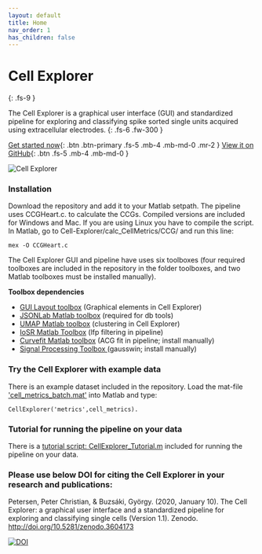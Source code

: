 ```yaml
---
layout: default
title: Home
nav_order: 1
has_children: false
---
```

# Cell Explorer
{: .fs-9 }

The Cell Explorer is a graphical user interface (GUI) and standardized pipeline for exploring and classifying spike sorted single units acquired using extracellular electrodes.
{: .fs-6 .fw-300 }

[Get started now](#installation){: .btn .btn-primary .fs-5 .mb-4 .mb-md-0 .mr-2 } [View it on GitHub](https://github.com/petersenpeter/Cell-Explorer){: .btn .fs-5 .mb-4 .mb-md-0 }

![Cell Explorer](https://buzsakilab.com/wp/wp-content/uploads/2019/11/Cell-Explorer-example.png)

### Installation
Download the repository and add it to your Matlab setpath. The pipeline uses CCGHeart.c. to calculate the CCGs. Compiled versions are included for Windows and Mac. If you are using Linux you have to compile the script. In Matlab, go to Cell-Explorer/calc_CellMetrics/CCG/ and run this line:

`mex -O CCGHeart.c`

The Cell Explorer GUI and pipeline have uses six toolboxes (four required toolboxes are included in the repository in the folder toolboxes, and two Matlab toolboxes must be installed manually).

**Toolbox dependencies**
* [GUI Layout toolbox](https://www.mathworks.com/matlabcentral/fileexchange/47982-gui-layout-toolbox) (Graphical elements in Cell Explorer)
* [JSONLab Matlab toolbox](https://www.mathworks.com/matlabcentral/fileexchange/33381-jsonlab-a-toolbox-to-encode-decode-json-files) (required for db tools)
* [UMAP Matlab toolbox](https://www.mathworks.com/matlabcentral/fileexchange/71902-uniform-manifold-approximation-and-projection-umap) (clustering in Cell Explorer)
* [IoSR Matlab Toolbox](https://github.com/IoSR-Surrey/MatlabToolbox) (lfp filtering in pipeline)
* [Curvefit Matlab toolbox](https://www.mathworks.com/help/curvefit/index.html?s_cid=doc_ftr) (ACG fit in pipeline; install manually)
* [Signal Processing Toolbox ](https://www.mathworks.com/help/signal/index.html?s_tid=CRUX_lftnav) (gausswin; install manually)

### Try the Cell Explorer with example data
There is an example dataset included in the repository. Load the mat-file ['cell_metrics_batch.mat'](https://github.com/petersenpeter/Cell-Explorer/tree/master/exampleData) into Matlab and type:

`CellExplorer('metrics',cell_metrics).`

### Tutorial for running the pipeline on your data
There is a [tutorial script: CellExplorer_Tutorial.m](https://github.com/petersenpeter/Cell-Explorer/blob/master/CellExplorer_Tutorial.m) included for running the pipeline on your data.

### Please use below DOI for citing the Cell Explorer in your research and publications:
Petersen, Peter Christian, & Buzsáki, György. (2020, January 10). The Cell Explorer: a graphical user interface and a standardized pipeline for exploring and classifying single cells (Version 1.1). Zenodo. http://doi.org/10.5281/zenodo.3604173

[![DOI](https://zenodo.org/badge/DOI/10.5281/zenodo.3604173.svg)](https://doi.org/10.5281/zenodo.3604173)

